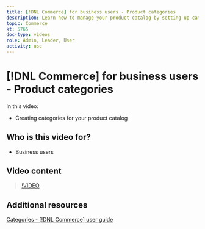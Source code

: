 ```yaml
---
title: [!DNL Commerce] for business users - Product categories
description: Learn how to manage your product catalog by setting up categories.
topic: Commerce
kt: 5765
doc-type: videos
role: Admin, Leader, User
activity: use
---
```


# [!DNL Commerce] for business users - Product categories

In this video:

- Creating categories for your product catalog

## Who is this video for?

- Business users

## Video content

>[!VIDEO](https://video.tv.adobe.com/v/35950?quality=12&learn=on)

## Additional resources

[Categories - [!DNL Commerce] user guide](https://docs.magento.com/user-guide/catalog/categories.html)
